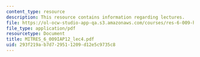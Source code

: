 ```yaml
---
content_type: resource
description: This resource contains information regarding lectures.
file: https://ol-ocw-studio-app-qa.s3.amazonaws.com/courses/res-6-009-how-to-process-analyze-and-visualize-data-january-iap-2012/293f219ab7d729511209d12e5c9735c8_MITRES_6_009IAP12_lec4.pdf
file_type: application/pdf
resourcetype: Document
title: MITRES_6_009IAP12_lec4.pdf
uid: 293f219a-b7d7-2951-1209-d12e5c9735c8
---
```

